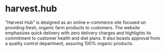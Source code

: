 # harvest.hub
"Harvest Hub" is designed as an online e-commerce site focused on providing fresh, organic farm products to customers. The website emphasizes quick delivery with zero delivery charges and highlights its commitment to customer health and diet plans. It also boasts approval from a quality control department, assuring 100% organic products.
